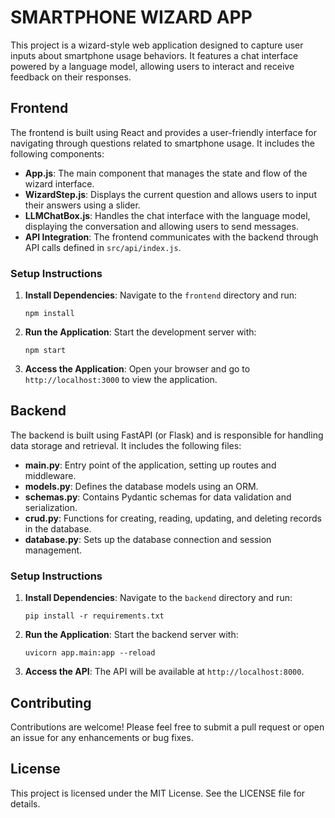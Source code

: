 # SMARTPHONE WIZARD APP

This project is a wizard-style web application designed to capture user inputs about smartphone usage behaviors. It features a chat interface powered by a language model, allowing users to interact and receive feedback on their responses.

## Frontend

The frontend is built using React and provides a user-friendly interface for navigating through questions related to smartphone usage. It includes the following components:

- **App.js**: The main component that manages the state and flow of the wizard interface.
- **WizardStep.js**: Displays the current question and allows users to input their answers using a slider.
- **LLMChatBox.js**: Handles the chat interface with the language model, displaying the conversation and allowing users to send messages.
- **API Integration**: The frontend communicates with the backend through API calls defined in `src/api/index.js`.

### Setup Instructions

1. **Install Dependencies**: Navigate to the `frontend` directory and run:
   ```
   npm install
   ```

2. **Run the Application**: Start the development server with:
   ```
   npm start
   ```

3. **Access the Application**: Open your browser and go to `http://localhost:3000` to view the application.

## Backend

The backend is built using FastAPI (or Flask) and is responsible for handling data storage and retrieval. It includes the following files:

- **main.py**: Entry point of the application, setting up routes and middleware.
- **models.py**: Defines the database models using an ORM.
- **schemas.py**: Contains Pydantic schemas for data validation and serialization.
- **crud.py**: Functions for creating, reading, updating, and deleting records in the database.
- **database.py**: Sets up the database connection and session management.

### Setup Instructions

1. **Install Dependencies**: Navigate to the `backend` directory and run:
   ```
   pip install -r requirements.txt
   ```

2. **Run the Application**: Start the backend server with:
   ```
   uvicorn app.main:app --reload
   ```

3. **Access the API**: The API will be available at `http://localhost:8000`.

## Contributing

Contributions are welcome! Please feel free to submit a pull request or open an issue for any enhancements or bug fixes.

## License

This project is licensed under the MIT License. See the LICENSE file for details.